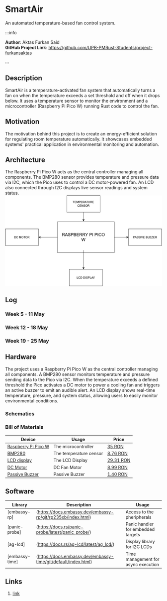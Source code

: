 # SmartAir
An automated temperature-based fan control system.

:::info 

**Author**: Aktas Furkan Said\
**GitHub Project Link**: https://github.com/UPB-PMRust-Students/project-furkansaktas

:::

## Description

SmartAir is a temperature-activated fan system that automatically turns a fan on when the temperature exceeds a set threshold and off when it drops below. It uses a temperature sensor to monitor the environment and a microcontroller (Raspberry Pi Pico W) running Rust code to control the fan.

## Motivation

The motivation behind this project is to create an energy-efficient solution for regulating room temperature automatically. It showcases embedded systems' practical application in environmental monitoring and automation.

## Architecture 

The Raspberry Pi Pico W acts as the central controller managing all components. The BMP280 sensor provides temperature and pressure data via I2C, which the Pico uses to control a DC motor-powered fan. An LCD also connected through I2C displays live sensor readings and system status.
![Components Diagram](diagram.webp)

## Log


### Week 5 - 11 May

### Week 12 - 18 May

### Week 19 - 25 May

## Hardware

The project uses a Raspberry Pi Pico W as the central controller managing all components. A BMP280 sensor monitors temperature and pressure sending data to the Pico via I2C. When the temperature exceeds a defined threshold the Pico activates a DC motor to power a cooling fan and triggers an active buzzer to emit an audible alert. An LCD display shows real-time temperature, pressure, and system status, allowing users to easily monitor environmental conditions.

### Schematics


### Bill of Materials

| Device | Usage | Price |
|--------|--------|-------|
| [Raspberry Pi Pico W](https://www.raspberrypi.com/documentation/microcontrollers/raspberry-pi-pico.html) | The microcontroller | [35 RON](https://www.optimusdigital.ro/en/raspberry-pi-boards/12394-raspberry-pi-pico-w.html) |
| [BMP280](https://www.bosch-sensortec.com/products/environmental-sensors/pressure-sensors/bmp280/) | The temperature censor | [8.76 RON](https://sigmanortec.ro/modul-presiune-temperatura-si-umiditate-bmp280-5v) |
| [LCD display](https://spie.org/samples/TT100.pdf) | The LCD Display | [29.31 RON](https://www.robofun.ro/modul-lcd-5v-20x2-afisaj-albastru-si-fundal-luminat.html?gQT=1) |
| [DC Motor](https://web.uettaxila.edu.pk/CMS/SP2013/ectEMbs/notes/DC%20Motors.pdf) | DC Fan Motor | [8.99 RON](https://www.optimusdigital.ro/en/others/2355-motor-in-miniatura-n20-10170-10000-rpm-la-3-v.html?search_query=dc+motor&results=1034) |
| [Passive Buzzer](https://www.handsontec.com/dataspecs/module/passive%20buzzer.pdf) | Passive Buzzer | [1.40 RON](https://www.optimusdigital.ro/en/buzzers/634-5v-passive-buzzer.html) |




## Software

| Library | Description | Usage |
|---------|-------------|-------|
|[embassy-rp]|(https://docs.embassy.dev/embassy-rp/git/rp235xb/index.html) | Access to the pheripherals | Accessing and interacting with peripherals
|[panic-probe]|(https://docs.rs/panic-probe/latest/panic_probe/) | Panic handler for embedded targets | Logs panic messages via USB to assist in debugging during development
|[ag-lcd]| (https://docs.rs/ag-lcd/latest/ag_lcd/) | Display library for I2C LCDs | Used to control and write output to the I2C-connected LCD display
|[embassy-time]|(https://docs.embassy.dev/embassy-time/git/default/index.html) | Time management for async execution | Enables delays, timeouts, and interval scheduling

## Links

1. [link](https://www.youtube.com/watch?v=8kfROSQYDWI)

